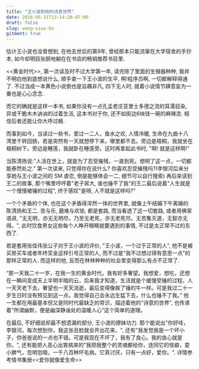 ```yaml
---
title: "王小波和他的诗意世界"
date: 2016-05-31T13:14:20-07:00
draft: false 
slug: wang-xiao-bo
gitment: true
---
```

估计王小波也没曾想到, 在他去世后的第9年, 曾经那本只能流窜在大学宿舍的手抄本, 如今却明目张胆地躺在在书店的畅销推荐书目里.

<<黄金时代>>, 第一次读及时不过大学第一年, 读完除了里面的生殖器种种, 我并不明白他到底想说什么, 顺手查一下王小波的生平, 啊!程序员啊, 一切都解释得通了. 不过当成一本黄色小说倒也是旨趣非凡, 四下无人时, 就着小说情节肆意妄为一番也是心心念念.

而它的确就是这样一本书, 如果你没有一点孔孟老庄亚里士多德之流的耳濡目染, 异或干脆木木讷讷的过着生活, 这本书对于你, 还不如街边6块钱一碗的麻辣烫. 相信后者还能让你大呼过瘾.

而事到如今，当读过一些书，爱过一二人，鱼水之欢, 人情冷暖, 生命在九曲十八湾里千转回肠，若是突然有一天就想停下来，哪里都不去。旁边是梧桐，我就坐在梧桐树下。旁边是睡莲，我就卧在睡莲旁。这时再拿起此书时, "啊! 就是这样啊!"

当陈清扬说:"人活在世上，就是为了忍受摧残，一直到死。想明了这一点，一切都能泰然处之." 第一次读来, 只觉得你在说什么? 你喜欢忍受摧残吗?(李银河后来分享她与王小波之间的 SM 虐恋, 倒是能够体会一二, 细节可以自行搜索) 再后来读到王二的故事, 那个嘴里哼哼着"老子屌大, 谁也锤不了我"的王二最后说着"人生就是一个慢慢被锤的过程", 终于感叹"是呀, 人不就是这样吗?"

一个个矛盾的个体, 也在这个矛盾得浑然一体的世界里, 就像上午结婚下午离婚的陈清扬和王二. 苦与乐, 磨难与欢愉, 都是套路, 而当看透了这一切套路, 或者用佛家语讲, "无无明，亦无无明尽，乃至无老死，亦无老死尽。无苦集灭道，无智亦无得。", 此时饮食男女这些每个人睁开眼睛就要遇到的事情, 不过是太正常不过的东西了.

若是套用张佳伟张公子对于王小波的评价, "王小波，一个过于正常的人", 他不是被买房买车或者年终奖金这样引号正常的人, 而不过是"我不过想过得有意思一点"的那样正常的人. 而这样的他, 反而在林林种种的社会里变得那么有点不正常了.

“那一天我二十一岁，在我一生的黄金时代，我有好多奢望。我想爱，想吃，还想在一瞬间变成天上半明半暗的云，后来我才知道，生活就是个缓慢受锤的过程，人一天天老下去，奢望也一天天消逝，最后变得像挨了锤的牛一样。可是我过二十一岁生日时没有预见到这一点。我觉得自己会永远生猛下去，什么也锤不了我。”
他一生都在用最基本但又是同时代最缺乏的常识，描述着他的"诗意的世界", 也传递着”所谓幽默，便是幽深静谧处的温暖人心“这个简单的道理。

在最后, 不好细说却最不想遗漏的部分, 王小波的撩妹功力. 那个能说出"你好哇，李银河。每次想到你，我这张丑脸就会开出花来。", 还有"我发觉我是一个坏小子，你爸爸说的一点也不错。可是我现在不坏了，我有了良心。我的良心就是你。", 还有能把人恶心出胃病来的"我把我整个的灵魂都给你，连同它的怪癖，耍小脾气，忽明忽暗，一千八百种坏毛病。它真讨厌，只有一点好，爱你。". 详情参考情书集册<<爱你就像爱生命>>
